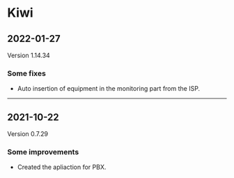# Kiwi

## 2022-01-27
Version 1.14.34

### Some fixes

<ul><li>Auto insertion of equipment in the monitoring part from the ISP.</li></ul>

---

## 2021-10-22
Version 0.7.29

### Some improvements

<ul><li>Created the apliaction for PBX.</li></ul>

